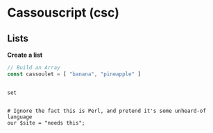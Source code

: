 # Cassouscript (csc)
 
## Lists

**Create a list**

```js
// Build an Array
const cassoulet = [ "banana", "pineapple" ]
```

<pre><code>
<span class="pl-k">set</span>
</code></pre>

<pre><code>
<span class="code-comment"># Ignore the fact this is Perl, and pretend it's some unheard-of language</span>
<span class="code-keyword">our</span> <span class="code-variable">$site</span> = <span class="code-string">"needs this"</span>;
</code></pre>
